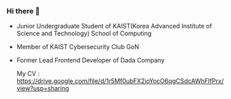 ### Hi there 👋

- Junior Undergraduate Student of KAIST(Korea Advanced Institute of Science and Technology) School of Computing
- Member of KAIST Cybersecurity Club GoN
- Former Lead Frontend Developer of Dada Company

  My CV : https://drive.google.com/file/d/1r5Mf0ubFX2ioYocO6qgCSdcAWhFIfPrx/view?usp=sharing

<!--
**seayurre/seayurre** is a ✨ _special_ ✨ repository because its `README.md` (this file) appears on your GitHub profile.

Here are some ideas to get you started:

- 🔭 I’m currently working on ...
- 🌱 I’m currently learning ...
- 👯 I’m looking to collaborate on ...
- 🤔 I’m looking for help with ...
- 💬 Ask me about ...
- 📫 How to reach me: ...
- 😄 Pronouns: ...
- ⚡ Fun fact: ...
-->
